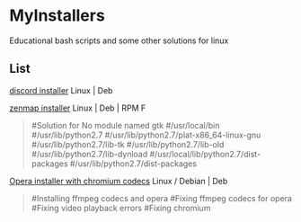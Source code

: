 # MyInstallers
Educational bash scripts and some other solutions for linux

## List
[discord installer](https://github.com/kh4xi/MyInstallers/blob/main/discord_installer.sh) Linux | Deb

[zenmap installer](https://github.com/kh4xi/MyInstallers/blob/main/zenmap_installer.sh) Linux | Deb | RPM F
> #Solution for No module named gtk
> #/usr/local/bin
> #/usr/lib/python2.7
> #/usr/lib/python2.7/plat-x86_64-linux-gnu
> #/usr/lib/python2.7/lib-tk
> #/usr/lib/python2.7/lib-old
> #/usr/lib/python2.7/lib-dynload
> #/usr/local/lib/python2.7/dist-packages
> #/usr/lib/python2.7/dist-packages

[Opera installer with chromium codecs](https://github.com/kh4xi/MyInstallers/blob/main/opera_installer.sh) Linux / Debian | Deb
> #Installing ffmpeg codecs and opera
> #Fixing ffmpeg codecs for opera
> #Fixing video playback errors
> #Fixing chromium
